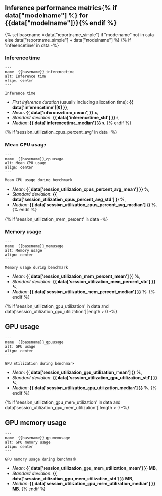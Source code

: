 ## Inference performance metrics{% if data["modelname"] %} for {{data["modelname"]}}{% endif %}

{% set basename = data["reportname_simple"] if "modelname" not in data else data["reportname_simple"] + data["modelname"] %}
{% if 'inferencetime' in data -%}
### Inference time

```{figure} {{data["inferencetimepath"]}}
---
name: {{basename}}_inferencetime
alt: Inference time
align: center
---

Inference time
```

* *First inference duration* (usually including allocation time): **{{ data['inferencetime'][0] }}**,
* *Mean*: **{{ data['inferencetime_mean'] }} s**,
* *Standard deviation*: **{{ data['inferencetime_std'] }} s**,
* *Median*: **{{ data['inferencetime_median'] }} s**.
{% endif %}

{% if 'session_utilization_cpus_percent_avg' in data -%}
### Mean CPU usage

```{figure} {{data["cpuusagepath"]}}
---
name: {{basename}}_cpuusage
alt: Mean CPU usage
align: center
---

Mean CPU usage during benchmark
```

* *Mean*: **{{ data['session_utilization_cpus_percent_avg_mean'] }} %**,
* *Standard deviation*: **{{ data['session_utilization_cpus_percent_avg_std'] }} %**,
* *Median*: **{{ data['session_utilization_cpus_percent_avg_median'] }} %**.
{% endif %}

{% if 'session_utilization_mem_percent' in data -%}
### Memory usage

```{figure} {{data["memusagepath"]}}
---
name: {{basename}}_memusage
alt: Memory usage
align: center
---

Memory usage during benchmark
```

* *Mean*: **{{ data['session_utilization_mem_percent_mean'] }} %**,
* *Standard deviation*: **{{ data['session_utilization_mem_percent_std'] }} %**,
* *Median*: **{{ data['session_utilization_mem_percent_median'] }} %**.
{% endif %}

{% if 'session_utilization_gpu_utilization' in data and data['session_utilization_gpu_utilization']|length > 0 -%}
## GPU usage

```{figure} {{data["gpuusagepath"]}}
---
name: {{basename}}_gpuusage
alt: GPU usage
align: center
---

GPU utilization during benchmark
```

* *Mean*: **{{ data['session_utilization_gpu_utilization_mean'] }} %**,
* *Standard deviation*: **{{ data['session_utilization_gpu_utilization_std'] }} %**,
* *Median*: **{{ data['session_utilization_gpu_utilization_median'] }} %**.
{% endif %}

{% if 'session_utilization_gpu_mem_utilization' in data and data['session_utilization_gpu_mem_utilization']|length > 0 -%}
## GPU memory usage

```{figure} {{data["gpumemusagepath"]}}
---
name: {{basename}}_gpumemusage
alt: GPU memory usage
align: center
---

GPU memory usage during benchmark
```

* *Mean*: **{{ data['session_utilization_gpu_mem_utilization_mean'] }} MB**,
* *Standard deviation*: **{{ data['session_utilization_gpu_mem_utilization_std'] }} MB**,
* *Median*: **{{ data['session_utilization_gpu_mem_utilization_median'] }} MB**.
{% endif %}

